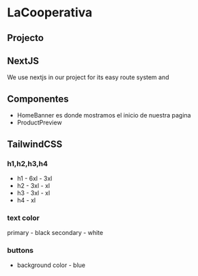# LaCooperativa


## Projecto

## NextJS
We use nextjs in our project for its easy route system and 

## Componentes
- HomeBanner es donde mostramos el inicio de nuestra pagina
- ProductPreview

## TailwindCSS
### h1,h2,h3,h4
- h1 - 6xl - 3xl
- h2 - 3xl - xl
- h3 - 3xl - xl
- h4 - xl
### text color 
primary - black
secondary - white
### buttons 
- background color - blue